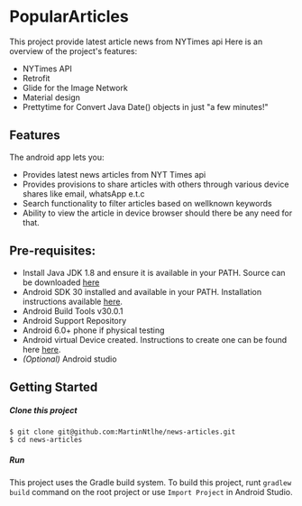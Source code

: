 # PopularArticles
This project provide latest article news from NYTimes api
Here is an overview of the project's features: 

- NYTimes API
- Retrofit
- Glide for the Image Network
- Material design
- Prettytime for Convert Java Date() objects in just "a few minutes!"

## Features
The android app lets you:

- Provides latest news articles from NYT Times api
- Provides provisions to share articles with others through various device shares like email, whatsApp e.t.c
- Search functionality to filter articles based on wellknown keywords
- Ability to view the article in device browser should there be any need for that.

## Pre-requisites:
- Install Java JDK 1.8 and ensure it is available in your PATH. Source can be downloaded [here](https://www.oracle.com/index.html)
- Android SDK 30 installed and available in your PATH. Installation instructions available [here](https://developer.android.com/studio/index.html#command-tools).
- Android Build Tools v30.0.1
- Android Support Repository
- Android 6.0+ phone if physical testing
- Android virtual Device created. Instructions to create one can be found here [here](https://developer.android.com/studio/run/managing-avds#createavd).
- _(Optional)_ Android studio

## Getting Started
##### Clone this project
```
$ git clone git@github.com:MartinNtlhe/news-articles.git
$ cd news-articles
```

##### Run
This project uses the Gradle build system. To build this project, runt `gradlew build` command on the root project or use `Import Project` in Android Studio.